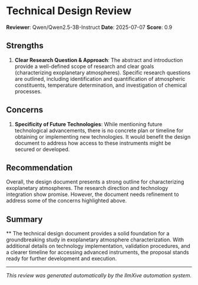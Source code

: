 # Technical Design Review

**Reviewer**: Qwen/Qwen2.5-3B-Instruct
**Date**: 2025-07-07
**Score**: 0.9

## Strengths
1. **Clear Research Question & Approach**: The abstract and introduction provide a well-defined scope of research and clear goals (characterizing exoplanetary atmospheres). Specific research questions are outlined, including identification and quantification of atmospheric constituents, temperature determination, and investigation of chemical processes.

## Concerns
1. **Specificity of Future Technologies**: While mentioning future technological advancements, there is no concrete plan or timeline for obtaining or implementing new technologies. It would benefit the design document to address how access to these instruments might be secured or developed.

## Recommendation
Overall, the design document presents a strong outline for characterizing exoplanetary atmospheres. The research direction and technology integration show promise. However, the document needs refinement to address some of the concerns highlighted above.

## Summary
** The technical design document provides a solid foundation for a groundbreaking study in exoplanetary atmosphere characterization. With additional details on technology implementation, validation procedures, and a clearer timeline for accessing advanced instruments, the proposal stands ready for further development and execution.

---
*This review was generated automatically by the llmXive automation system.*